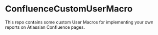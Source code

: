 # ConfluenceCustomUserMacro
This repo contains some custom User Macros for implementing your own reports on Atlassian Confluence pages.
